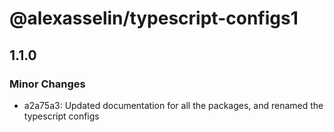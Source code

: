 # @alexasselin/typescript-configs1

## 1.1.0

### Minor Changes

- a2a75a3: Updated documentation for all the packages, and renamed the typescript configs
